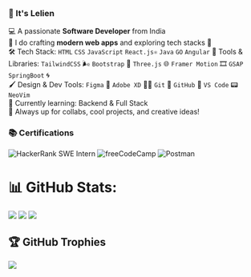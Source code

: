 <br clear="both">

### 👾  It's Lelien  

💻 A passionate **Software Developer** from India  
🎯 I do crafting **modern web apps** and exploring tech stacks 🚀  
🛠️ Tech Stack: `HTML` `CSS` `JavaScript` `React.js⚛` `Java` `GO` `Angular` 
🧰 Tools & Libraries: `TailwindCSS` 🌬️ `Bootstrap` 🎀 `Three.js` 🌐 `Framer Motion` 🎞️ `GSAP` `SpringBoot` 🌀  
🖌️ Design & Dev Tools: `Figma` 🎨 `Adobe XD` 🧑‍🎨 `Git` 🔧 `GitHub` 🐙 `VS Code` 📟 `NeoVim`  
🌱 Currently learning: Backend & Full Stack   
🤝 Always up for collabs, cool projects, and creative ideas!






### 📚 Certifications

![HackerRank SWE Intern](https://img.shields.io/badge/HackerRank-Software%20Engineer%20Intern-green?style=for-the-badge&logo=hackerrank)
![freeCodeCamp](https://img.shields.io/badge/freeCodeCamp-Certified-green?style=for-the-badge&logo=freecodecamp&logoColor=white)
![Postman](https://img.shields.io/badge/Postman-API%20Certified-orange?style=for-the-badge&logo=postman)



###


# 📊 GitHub Stats:
![](https://github-readme-stats.vercel.app/api?username=lelixn&theme=nightowl&hide_border=false&include_all_commits=false&count_private=false)
![](https://github-readme-stats.vercel.app/api/top-langs/?username=lelixn&theme=nightowl&hide_border=false&include_all_commits=false&count_private=false&layout=compact)
![](https://nirzak-streak-stats.vercel.app/?user=lelixn&theme=nightowl&hide_border=false)<br/>


## 🏆 GitHub Trophies
![](https://github-profile-trophy.vercel.app/?username=lelixn&theme=tokyonight&no-frame=true&no-bg=true&margin-w=4)






